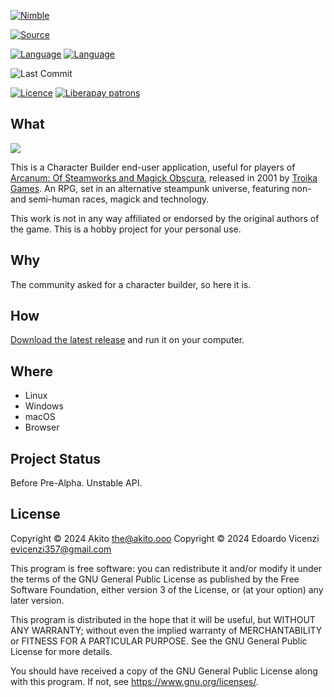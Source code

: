 [![Nimble](https://raw.githubusercontent.com/yglukhov/nimble-tag/master/nimble.png)](https://nimble.directory/pkg/terel)

[![Source](https://img.shields.io/badge/project-source-2a2f33?style=plastic)](https://github.com/Zygmate/terel)

[![Language](https://img.shields.io/badge/Nim-orange.svg?style=plastic&logo=Nim)](https://nim-lang.org/) [![Language](https://img.shields.io/badge/JavaScript-blue?logo=javascript)](https://nim-lang.org/)

![Last Commit](https://img.shields.io/github/last-commit/theAkito/terel?style=plastic)

[![Licence](https://img.shields.io/badge/license-GPL--3.0-informational?style=plastic)](https://www.gnu.org/licenses/gpl-3.0.txt)
[![Liberapay patrons](https://img.shields.io/liberapay/patrons/Akito?style=plastic)](https://liberapay.com/Akito/)

## What

![](https://static.wikia.nocookie.net/arcanum/images/5/58/Arcanum1.png/revision/latest?cb=20140626115559)

This is a Character Builder end-user application, useful for players of [Arcanum: Of Steamworks and Magick Obscura](https://arcanum.fandom.com/wiki/Arcanum:_Of_Steamworks_and_Magick_Obscura_Wiki), released in 2001 by [Troika Games](https://web.archive.org/web/20050728000806/http://www.troikagames.com/). An RPG, set in an alternative steampunk universe, featuring non- and semi-human races, magick and technology.

This work is not in any way affiliated or endorsed by the original authors of the game. This is a hobby project for your personal use.

## Why
The community asked for a character builder, so here it is.

## How
[Download the latest release](https://github.com/Zygmate/terel/releases/latest) and run it on your computer.

## Where
* Linux
* Windows
* macOS
* Browser

## Project Status
Before Pre-Alpha.
Unstable API.


## License
Copyright © 2024  Akito <the@akito.ooo>
Copyright © 2024  Edoardo Vicenzi <evicenzi357@gmail.com>

This program is free software: you can redistribute it and/or modify
it under the terms of the GNU General Public License as published by
the Free Software Foundation, either version 3 of the License, or
(at your option) any later version.

This program is distributed in the hope that it will be useful,
but WITHOUT ANY WARRANTY; without even the implied warranty of
MERCHANTABILITY or FITNESS FOR A PARTICULAR PURPOSE.  See the
GNU General Public License for more details.

You should have received a copy of the GNU General Public License
along with this program.  If not, see <https://www.gnu.org/licenses/>.